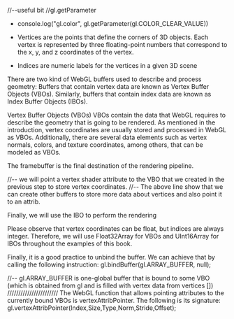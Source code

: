 
//--useful bit
//gl.getParameter
 - console.log("gl.color", gl.getParameter(gl.COLOR_CLEAR_VALUE))

- Vertices are the points that define the corners of 3D objects. Each vertex is represented by
three floating-point numbers that correspond to the x, y, and z coordinates of the vertex. 

- Indices are numeric labels for the vertices in a given 3D scene

There are two kind of WebGL buffers used to describe and process geometry:
Buffers that contain vertex data are known as Vertex Buffer Objects (VBOs).
Similarly, buffers that contain index data are known as Index Buffer Objects
(IBOs).


Vertex Buffer Objects (VBOs)
VBOs contain the data that WebGL requires to describe the geometry that is going to be
rendered. As mentioned in the introduction, vertex coordinates are usually stored and
processed in WebGL as VBOs. Additionally, there are several data elements such as vertex
normals, colors, and texture coordinates, among others, that can be modeled as VBOs.

The framebuffer is the final destination of the rendering pipeline.

//--
we will point a vertex shader attribute to the VBO that we created in the previous step to store vertex coordinates.
//-- The above line show that we can create other buffers to store more data about vertices and also point it to an attrib.

Finally, we will use the IBO to perform the rendering

Please observe that vertex coordinates can be float, but indices are always
integer. Therefore, we will use Float32Array for VBOs and UInt16Array
for IBOs throughout the examples of this book.

Finally, it is a good practice to unbind the buffer. We can achieve that by calling the following instruction:
gl.bindBuffer(gl.ARRAY_BUFFER, null);

//-- gl.ARRAY_BUFFER is one-global buffer that is bound to some VBO (which is obtained from gl and is filled with vertex data from vertices [])
///////////////////////
The WebGL function that allows pointing attributes to the currently bound VBOs is
vertexAttribPointer. The following is its signature:
gl.vertexAttribPointer(Index,Size,Type,Norm,Stride,Offset);